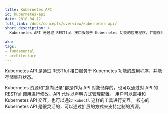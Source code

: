 ```yaml
---
title: Kubernetes API
id: kubernetes-api
date: 2018-04-12
full_link: /docs/concepts/overview/kubernetes-api/
short_description: >
  Kubernetes API 是通过 RESTful 接口服务于 Kubernetes 功能的应用程序，并能存储集群状态。

aka: 
tags:
- fundamental
- architecture
---
```


<!--
---
title: Kubernetes API
id: kubernetes-api
date: 2018-04-12
full_link: /docs/concepts/overview/kubernetes-api/
short_description: >
  The application that serves Kubernetes functionality through a RESTful interface and stores the state of the cluster.

aka: 
tags:
- fundamental
- architecture
---
-->

<!--
 The application that serves Kubernetes functionality through a RESTful interface and stores the state of the cluster.
-->

Kubernetes API 是通过 RESTful 接口服务于 Kubernetes 功能的应用程序，并能存储集群状态。

<!--more--> 

<!--
Kubernetes resources and "records of intent" are all stored as API objects, and modified via RESTful calls to the API. The API allows configuration to be managed in a declarative way. Users can interact with the Kubernetes API directly, or via tools like `kubectl`. The core Kubernetes API is flexible and can also be extended to support custom resources.
-->

Kubernetes 资源和"意向记录"都是作为 API 对象储存的，也可以通过对 API 的 RESTful 调用进行修改。API 允许以声明方式管理配置。
用户可以直接和 Kubernetes API 交互，也可以通过 `kubectl` 这样的工具进行交互。
核心的 Kubernetes API 是很灵活的，可以通过扩展的方式来支持定制的资源。

